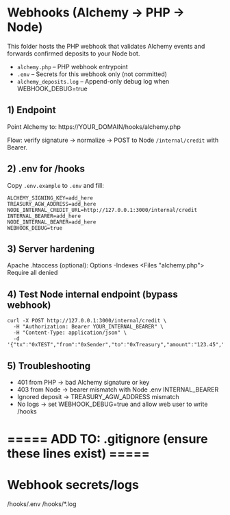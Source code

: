 # Webhooks (Alchemy → PHP → Node)

This folder hosts the PHP webhook that validates Alchemy events and forwards confirmed deposits to your Node bot.

- `alchemy.php` – PHP webhook entrypoint  
- `.env` – Secrets for this webhook only (not committed)  
- `alchemy_deposits.log` – Append-only debug log when WEBHOOK_DEBUG=true

## 1) Endpoint
Point Alchemy to:
    https://YOUR_DOMAIN/hooks/alchemy.php

Flow: verify signature → normalize → POST to Node `/internal/credit` with Bearer.

## 2) .env for /hooks

Copy `.env.example` to `.env` and fill:

```env
ALCHEMY_SIGNING_KEY=add_here
TREASURY_AGW_ADDRESS=add_here
NODE_INTERNAL_CREDIT_URL=http://127.0.0.1:3000/internal/credit
INTERNAL_BEARER=add_here
NODE_INTERNAL_BEARER=add_here
WEBHOOK_DEBUG=true
```

## 3) Server hardening
Apache .htaccess (optional):
    Options -Indexes
    <Files "alchemy.php">
      <LimitExcept POST>
        Require all denied
      </LimitExcept>
    </Files>

## 4) Test Node internal endpoint (bypass webhook)
    curl -X POST http://127.0.0.1:3000/internal/credit \
      -H "Authorization: Bearer YOUR_INTERNAL_BEARER" \
      -H "Content-Type: application/json" \
      -d '{"tx":"0xTEST","from":"0xSender","to":"0xTreasury","amount":"123.45","token":"PEBBLE"}'

## 5) Troubleshooting
- 401 from PHP → bad Alchemy signature or key
- 403 from Node → bearer mismatch with Node .env INTERNAL_BEARER
- Ignored deposit → TREASURY_AGW_ADDRESS mismatch
- No logs → set WEBHOOK_DEBUG=true and allow web user to write /hooks

# ===== ADD TO: .gitignore (ensure these lines exist) =====
# Webhook secrets/logs
/hooks/.env
/hooks/*.log
